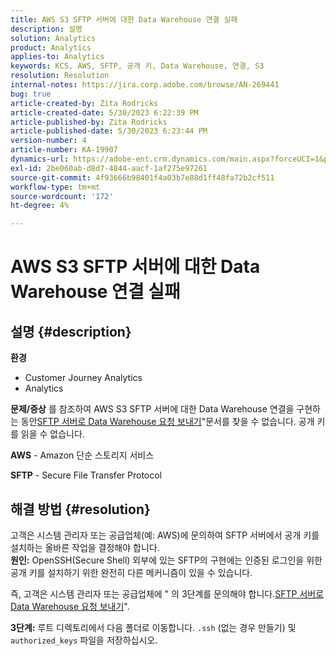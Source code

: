 ```yaml
---
title: AWS S3 SFTP 서버에 대한 Data Warehouse 연결 실패
description: 설명
solution: Analytics
product: Analytics
applies-to: Analytics
keywords: KCS, AWS, SFTP, 공개 키, Data Warehouse, 연결, S3
resolution: Resolution
internal-notes: https://jira.corp.adobe.com/browse/AN-269441
bug: true
article-created-by: Zita Rodricks
article-created-date: 5/30/2023 6:22:39 PM
article-published-by: Zita Rodricks
article-published-date: 5/30/2023 6:23:44 PM
version-number: 4
article-number: KA-19907
dynamics-url: https://adobe-ent.crm.dynamics.com/main.aspx?forceUCI=1&pagetype=entityrecord&etn=knowledgearticle&id=55ac85f3-16ff-ed11-8f6e-6045bd006b25
exl-id: 2be060ab-d8d7-4844-aacf-1af275e97261
source-git-commit: 4f93666b98401f4a03b7e88d1ff48fa72b2cf511
workflow-type: tm+mt
source-wordcount: '172'
ht-degree: 4%

---
```


# AWS S3 SFTP 서버에 대한 Data Warehouse 연결 실패

## 설명 {#description}

<b>환경</b>
- Customer Journey Analytics
- Analytics



<b>문제/증상</b>
를 참조하여 AWS S3 SFTP 서버에 대한 Data Warehouse 연결을 구현하는 동안[SFTP 서버로 Data Warehouse 요청 보내기](https://experienceleague.adobe.com/docs/analytics/export/ftp-and-sftp/secure-file-transfer-protocol/ftp-sftp-dw.html?lang=en)&quot;문서를 찾을 수 없습니다. 공개 키를 읽을 수 없습니다.



<b>AWS</b> - Amazon 단순 스토리지 서비스

<b>SFTP</b> - Secure File Transfer Protocol


## 해결 방법 {#resolution}

고객은 시스템 관리자 또는 공급업체(예: AWS)에 문의하여 SFTP 서버에서 공개 키를 설치하는 올바른 작업을 결정해야 합니다.<br><b>원인:</b>
OpenSSH(Secure Shell) 외부에 있는 SFTP의 구현에는 인증된 로그인을 위한 공개 키를 설치하기 위한 완전히 다른 메커니즘이 있을 수 있습니다.

즉, 고객은 시스템 관리자 또는 공급업체에 &quot; 의 3단계를 문의해야 합니다.[SFTP 서버로 Data Warehouse 요청 보내기](https://experienceleague.adobe.com/docs/analytics/export/ftp-and-sftp/secure-file-transfer-protocol/ftp-sftp-dw.html?lang=en)&quot;.

<b>3단계:</b> 루트 디렉토리에서 다음 폴더로 이동합니다. `.ssh` (없는 경우 만들기) 및 `authorized_keys` 파일을 저장하십시오.
